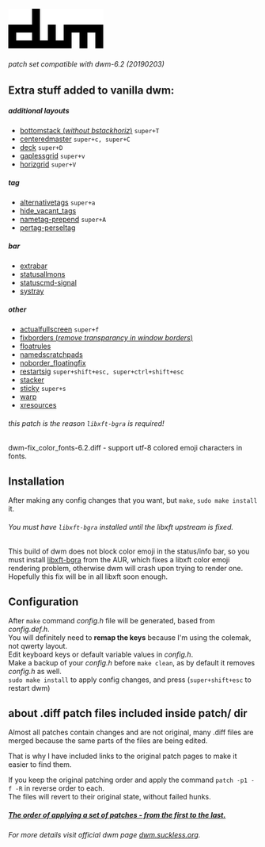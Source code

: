 ![](dwm.png)
###### patch set compatible with dwm-6.2 (20190203)

## Extra stuff added to vanilla dwm:

##### additional layouts
- [bottomstack (*without bstackhoriz*)](https://dwm.suckless.org/patches/bottomstack/) `super+T`
- [centeredmaster](https://dwm.suckless.org/patches/centeredmaster/) `super+c, super+C`
- [deck](https://dwm.suckless.org/patches/deck/) `super+D`
- [gaplessgrid](https://dwm.suckless.org/patches/gaplessgrid/) `super+v`
- [horizgrid](https://dwm.suckless.org/patches/horizgrid/) `super+V`

##### tag
- [alternativetags](https://dwm.suckless.org/patches/alternativetags/) `super+a`
- [hide_vacant_tags](https://dwm.suckless.org/patches/hide_vacant_tags/)
- [nametag-prepend](https://dwm.suckless.org/patches/nametag/) `super+A`
- [pertag-perseltag](https://dwm.suckless.org/patches/pertag/)

##### bar
- [extrabar](https://dwm.suckless.org/patches/extrabar/)
- [statusallmons](https://dwm.suckless.org/patches/statusallmons/)
- [statuscmd-signal](https://dwm.suckless.org/patches/statuscmd/)
- [systray](https://dwm.suckless.org/patches/systray/)

##### other
- [actualfullscreen](https://dwm.suckless.org/patches/actualfullscreen/) `super+f`
- [fixborders (*remove transparancy in window borders*)](https://dwm.suckless.org/patches/alpha/)
- [floatrules](https://dwm.suckless.org/patches/floatrules/)
- [namedscratchpads](https://dwm.suckless.org/patches/namedscratchpads/)
- [noborder_floatingfix](https://dwm.suckless.org/patches/noborder/)
- [restartsig](https://dwm.suckless.org/patches/restartsig/) `super+shift+esc, super+ctrl+shift+esc`
- [stacker](https://dwm.suckless.org/patches/stacker/)
- [sticky](https://dwm.suckless.org/patches/sticky/) `super+s`
- [warp](https://dwm.suckless.org/patches/warp/)
- [xresources](https://dwm.suckless.org/patches/xresources/)

###### this patch is the reason `libxft-bgra` is required!
dwm-fix_color_fonts-6.2.diff - support utf-8 colored emoji characters in fonts.

## Installation

After making any config changes that you want, but `make`, `sudo make install` it.

###### You must have `libxft-bgra` installed until the libxft upstream is fixed.

This build of dwm does not block color emoji in the status/info bar, so you must install [libxft-bgra](https://aur.archlinux.org/packages/libxft-bgra/) from the AUR, which fixes a libxft color emoji rendering problem, otherwise dwm will crash upon trying to render one. Hopefully this fix will be in all libxft soon enough.

## Configuration

After `make` command *config.h* file will be generated, based from *config.def.h*.\
You will definitely need to **remap the keys** because I'm using the colemak, not qwerty layout.\
Edit keyboard keys or default variable values in *config.h*.\
Make a backup of your *config.h* before `make clean`, as by default it removes *config.h* as well.\
`sudo make install` to apply config changes, and press (`super+shift+esc` to restart dwm)

## about .diff patch files included inside patch/ dir

Almost all patches contain changes and are not original, many .diff files are merged because the same parts of the files are being edited.

That is why I have included links to the original patch pages to make it easier to find them.

If you keep the original patching order and apply the command `patch -p1 -f -R` in reverse order to each.\
The files will revert to their original state, without failed hunks.

##### [The order of applying a set of patches - from the first to the last.](https://github.com/WANDEX/dwm/blob/master/patch/active_patch_list)

###### For more details visit official dwm page [dwm.suckless.org](https://dwm.suckless.org/).

